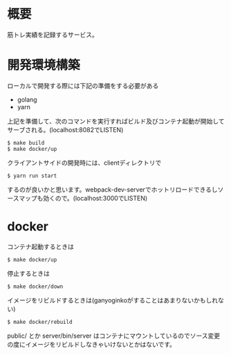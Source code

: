 # 概要
筋トレ実績を記録するサービス。

# 開発環境構築
ローカルで開発する際には下記の準備をする必要がある
- golang
- yarn

上記を準備して、次のコマンドを実行すればビルド及びコンテナ起動が開始してサーブされる。(localhost:8082でLISTEN)
```
$ make build
$ make docker/up
```
クライアントサイドの開発時には、clientディレクトリで
```
$ yarn run start
```
するのが良いかと思います。webpack-dev-serverでホットリロードできるしソースマップも効くので。(localhost:3000でLISTEN)

# docker
コンテナ起動するときは
```
$ make docker/up
```
停止するときは
```
$ make docker/down
```
イメージをリビルドするときは(ganyoginkoがすることはあまりないかもしれない)
```
$ make docker/rebuild
```

public/ とか server/bin/server はコンテナにマウントしているのでソース変更の度にイメージをリビルドしなきゃいけないとかはないです。